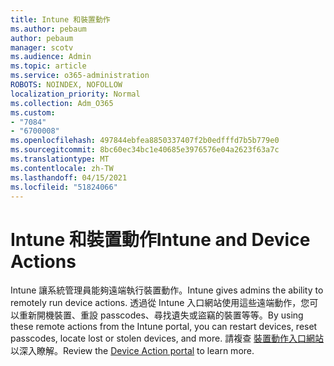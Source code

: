 ```yaml
---
title: Intune 和裝置動作
ms.author: pebaum
author: pebaum
manager: scotv
ms.audience: Admin
ms.topic: article
ms.service: o365-administration
ROBOTS: NOINDEX, NOFOLLOW
localization_priority: Normal
ms.collection: Adm_O365
ms.custom:
- "7084"
- "6700008"
ms.openlocfilehash: 497844ebfea8850337407f2b0edfffd7b5b779e0
ms.sourcegitcommit: 8bc60ec34bc1e40685e3976576e04a2623f63a7c
ms.translationtype: MT
ms.contentlocale: zh-TW
ms.lasthandoff: 04/15/2021
ms.locfileid: "51824066"
---
```

# <a name="intune-and-device-actions"></a><span data-ttu-id="48c84-102">Intune 和裝置動作</span><span class="sxs-lookup"><span data-stu-id="48c84-102">Intune and Device Actions</span></span>

<span data-ttu-id="48c84-103">Intune 讓系統管理員能夠遠端執行裝置動作。</span><span class="sxs-lookup"><span data-stu-id="48c84-103">Intune gives admins the ability to remotely run device actions.</span></span> <span data-ttu-id="48c84-104">透過從 Intune 入口網站使用這些遠端動作，您可以重新開機裝置、重設 passcodes、尋找遺失或盜竊的裝置等等。</span><span class="sxs-lookup"><span data-stu-id="48c84-104">By using these remote actions from the Intune portal, you can restart devices, reset passcodes, locate lost or stolen devices, and more.</span></span> <span data-ttu-id="48c84-105">請複查 [裝置動作入口網站](https://docs.microsoft.com/mem/intune/remote-actions/) 以深入瞭解。</span><span class="sxs-lookup"><span data-stu-id="48c84-105">Review the [Device Action portal](https://docs.microsoft.com/mem/intune/remote-actions/) to learn more.</span></span>
